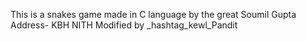 This is a snakes game made in C language by the great Soumil Gupta
Address- KBH NITH
Modified by _hashtag_kewl_Pandit
